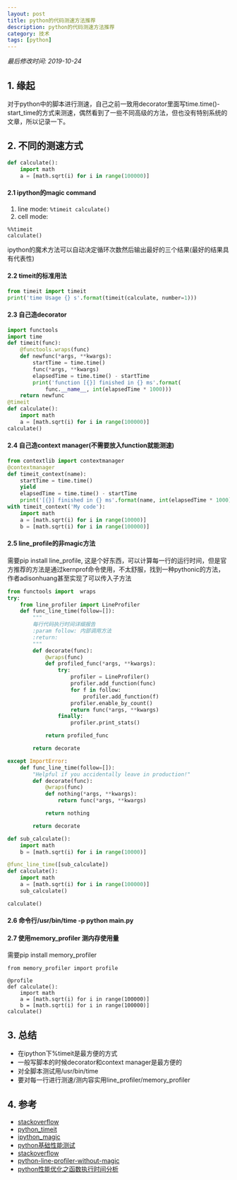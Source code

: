 ```yaml
---
layout: post
title: python的代码测速方法推荐
description: python的代码测速方法推荐
category: 技术
tags: [python]
---
```


*最后修改时间: 2019-10-24*

## 1. 缘起
对于python中的脚本进行测速，自己之前一致用decorator里面写time.time()-start_time的方式来测速，偶然看到了一些不同高级的方法，但也没有特别系统的文章，所以记录一下。

## 2. 不同的测速方式
```py
def calculate():
    import math
    a = [math.sqrt(i) for i in range(100000)]
```
#### 2.1 ipython的magic command
1. line mode: ```%timeit calculate()```
2. cell mode: 
```
%%timeit 
calculate()
```

ipython的魔术方法可以自动决定循环次数然后输出最好的三个结果(最好的结果具有代表性)

#### 2.2 timeit的标准用法
```py
from timeit import timeit
print('time Usage {} s'.format(timeit(calculate, number=1)))
```

#### 2.3 自己造decorator
```py
import functools
import time
def timeit(func):
    @functools.wraps(func)
    def newfunc(*args, **kwargs):
        startTime = time.time()
        func(*args, **kwargs)
        elapsedTime = time.time() - startTime
        print('function [{}] finished in {} ms'.format(
            func.__name__, int(elapsedTime * 1000)))
    return newfunc
@timeit
def calculate():
    import math
    a = [math.sqrt(i) for i in range(100000)]
calculate()
```

#### 2.4 自己造context manager(不需要放入function就能测速)
```py
from contextlib import contextmanager
@contextmanager
def timeit_context(name):
    startTime = time.time()
    yield
    elapsedTime = time.time() - startTime
    print('[{}] finished in {} ms'.format(name, int(elapsedTime * 1000)))
with timeit_context('My code'):
    import math
    a = [math.sqrt(i) for i in range(10000)]
    b = [math.sqrt(i) for i in range(100000)]
```

#### 2.5 line_profile的非magic方法
需要pip install line_profile, 这是个好东西，可以计算每一行的运行时间，但是官方推荐的方法是通过kernprof命令使用，不太舒服，找到一种pythonic的方法，作者adisonhuang甚至实现了可以传入子方法

```py
from functools import  wraps
try:
    from line_profiler import LineProfiler
    def func_line_time(follow=[]):
        """
        每行代码执行时间详细报告
        :param follow: 内部调用方法
        :return:
        """
        def decorate(func):
            @wraps(func)
            def profiled_func(*args, **kwargs):
                try:
                    profiler = LineProfiler()
                    profiler.add_function(func)
                    for f in follow:
                        profiler.add_function(f)
                    profiler.enable_by_count()
                    return func(*args, **kwargs)
                finally:
                    profiler.print_stats()

            return profiled_func

        return decorate

except ImportError:
    def func_line_time(follow=[]):
        "Helpful if you accidentally leave in production!"
        def decorate(func):
            @wraps(func)
            def nothing(*args, **kwargs):
                return func(*args, **kwargs)

            return nothing

        return decorate

def sub_calculate():
    import math
    b = [math.sqrt(i) for i in range(10000)]

@func_line_time([sub_calculate])
def calculate():
    import math
    a = [math.sqrt(i) for i in range(100000)]
    sub_calculate()

calculate()
```

#### 2.6 命令行/usr/bin/time -p python main.py

#### 2.7 使用memory_profiler 测内存使用量
需要pip install memory_profiler
```
from memory_profiler import profile

@profile
def calculate():
    import math
    a = [math.sqrt(i) for i in range(100000)]
    b = [math.sqrt(i) for i in range(100000)]
calculate()
```

## 3. 总结

+ 在ipython下%timeit是最方便的方式
+ 一般写脚本的时候decorator和context manager是最方便的
+ 对全脚本测试用/usr/bin/time
+ 要对每一行进行测速/测内容实用line_profiler/memory_profiler

## 4. 参考
+ [stackoverflow](https://stackoverflow.com/a/20924212)
+ [python_timeit](https://docs.python.org/zh-cn/3/library/timeit.html)
+ [ipython_magic](https://ipython.org/ipython-doc/dev/interactive/magics.html)
+ [python基础性能测试](https://nullcc.github.io/2018/02/22/Python性能测试基础/)
+ [stackoverflow](https://stackoverflow.com/questions/23885147/how-do-i-use-line-profiler-from-robert-kern)
+ [python-line-profiler-without-magic](https://lothiraldan.github.io/2018-02-18-python-line-profiler-without-magic/)
+ [python性能优化之函数执行时间分析](https://www.jianshu.com/p/112c5fc48d53)
